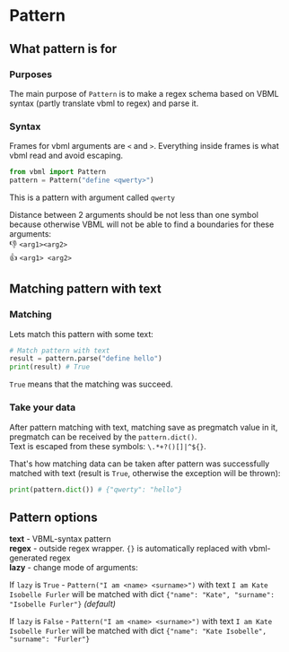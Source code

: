 # Pattern

## What pattern is for

### Purposes

The main purpose of `Pattern` is to make a regex schema based on VBML syntax (partly translate vbml to regex) and parse it.

### Syntax

Frames for vbml arguments are `<` and `>`. Everything inside frames is what vbml read and avoid escaping.

```python
from vbml import Pattern
pattern = Pattern("define <qwerty>")
```

This is a pattern with argument called `qwerty`

Distance between 2 arguments should be not less than one symbol because otherwise VBML will not be able to find a boundaries for these arguments:  
:-1: `<arg1><arg2>`  
:+1: `<arg1> <arg2>`  

## Matching pattern with text

### Matching

Lets match this pattern with some text:

```python
# Match pattern with text
result = pattern.parse("define hello")
print(result) # True
```

`True` means that the matching was succeed.

### Take your data

After pattern matching with text, matching save as pregmatch value in it, pregmatch can be received by the `pattern.dict()`.  
Text is escaped from these symbols: `\.*+?()[]|^${}`. 

That's how matching data can be taken after pattern was successfully matched with text (result is `True`, otherwise the exception will be thrown):
```python
print(pattern.dict()) # {"qwerty": "hello"}
```

## Pattern options

**text** - VBML-syntax pattern  
**regex** - outside regex wrapper. `{}` is automatically replaced with vbml-generated regex  
**lazy** - change mode of arguments:  

If `lazy` is `True` - `Pattern("I am <name> <surname>")` with text `I am Kate Isobelle Furler` will be matched with dict `{"name": "Kate", "surname": "Isobelle Furler"}` _(default)_

If `lazy` is `False` - `Pattern("I am <name> <surname>")` with text `I am Kate Isobelle Furler` will be matched with dict `{"name": "Kate Isobelle", "surname": "Furler"}`
